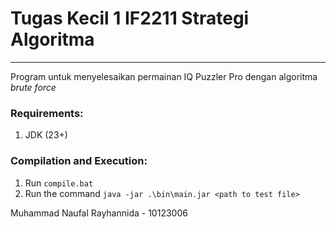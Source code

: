 # Tugas Kecil 1 IF2211 Strategi Algoritma
---
Program untuk menyelesaikan permainan IQ Puzzler Pro dengan algoritma _brute force_

### Requirements:

1.  JDK (23+)
    

### Compilation and Execution:

1.  Run `compile.bat`
2.  Run the command `java -jar .\bin\main.jar <path to test file>`


Muhammad Naufal Rayhannida - 10123006